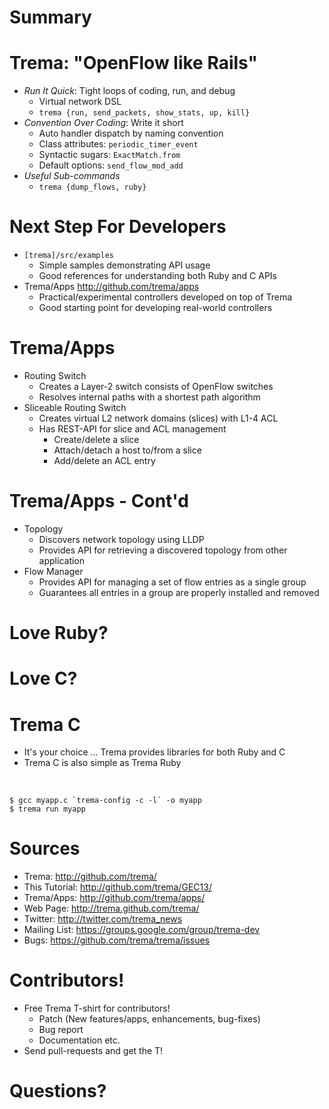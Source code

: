 <!SLIDE>
# Summary #######################################################################


<!SLIDE small incremental transition=uncover>
# Trema: "OpenFlow like Rails" ##################################################

* <i>Run It Quick</i>: Tight loops of coding, run, and debug
  * Virtual network DSL
  * `trema {run, send_packets, show_stats, up, kill}`
* <i>Convention Over Coding</i>: Write it short
  * Auto handler dispatch by naming convention
  * Class attributes: `periodic_timer_event`
  * Syntactic sugars: `ExactMatch.from`
  * Default options: `send_flow_mod_add`
* <i>Useful Sub-commands</i>
  * `trema {dump_flows, ruby}`


<!SLIDE small>
# Next Step For Developers #####################################################

* `[trema]/src/examples`
  * Simple samples demonstrating API usage
  * Good references for understanding both Ruby and C APIs
* Trema/Apps <http://github.com/trema/apps>
  * Practical/experimental controllers developed on top of Trema
  * Good starting point for developing real-world controllers


<!SLIDE small>
# Trema/Apps ###################################################################

* Routing Switch
  * Creates a Layer-2 switch consists of OpenFlow switches
  * Resolves internal paths with a shortest path algorithm
* Sliceable Routing Switch
  * Creates virtual L2 network domains (slices) with L1-4 ACL
  * Has REST-API for slice and ACL management
    * Create/delete a slice
    * Attach/detach a host to/from a slice
    * Add/delete an ACL entry


<!SLIDE small>
# Trema/Apps - Cont'd ##########################################################

* Topology
  * Discovers network topology using LLDP
  * Provides API for retrieving a discovered topology from other application
* Flow Manager
  * Provides API for managing a set of flow entries as a single group
  * Guarantees all entries in a group are properly installed and removed


<!SLIDE>
# Love Ruby? ###################################################################


<!SLIDE>
# Love C? ######################################################################


<!SLIDE small>
# Trema C ######################################################################

* It's your choice ... Trema provides libraries for both Ruby and C
* Trema C is also simple as Trema Ruby

<br />

	$ gcc myapp.c `trema-config -c -l` -o myapp
	$ trema run myapp


<!SLIDE small>
# Sources ######################################################################

* Trema: <http://github.com/trema/>
* This Tutorial: <http://github.com/trema/GEC13/>
* Trema/Apps: <http://github.com/trema/apps/>
* Web Page: <http://trema.github.com/trema/>
* Twitter: <http://twitter.com/trema_news>
* Mailing List: <https://groups.google.com/group/trema-dev>
* Bugs: <https://github.com/trema/trema/issues>


<!SLIDE small>
# Contributors! ################################################################

* Free Trema T-shirt for contributors!
  * Patch (New features/apps, enhancements, bug-fixes)
  * Bug report
  * Documentation etc.
* Send pull-requests and get the T!


<!SLIDE>
# Questions? ###################################################################


